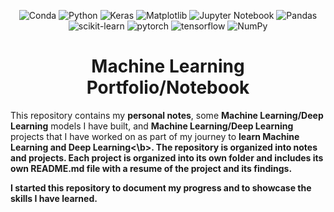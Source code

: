 <div align="center">

![Conda](https://img.shields.io/badge/conda-342B029.svg?&style=for-the-badge&logo=anaconda&logoColor=white)
![Python](https://img.shields.io/badge/python-3670A0?style=for-the-badge&logo=python&logoColor=ffdd54)
![Keras](https://img.shields.io/badge/Keras-%23D00000.svg?style=for-the-badge&logo=Keras&logoColor=white)
![Matplotlib](https://img.shields.io/badge/Matplotlib-%23ffffff.svg?style=for-the-badge&logo=Matplotlib&logoColor=black)
![Jupyter Notebook](https://img.shields.io/badge/jupyter-%23FA0F00.svg?style=for-the-badge&logo=jupyter&logoColor=white)
![Pandas](https://img.shields.io/badge/pandas-%23150458.svg?style=for-the-badge&logo=pandas&logoColor=white)
![scikit-learn](https://img.shields.io/badge/scikit--learn-%23F7931E.svg?style=for-the-badge&logo=scikit-learn&logoColor=white)
![pytorch](https://img.shields.io/badge/PyTorch-EE4C2C?style=for-the-badge&logo=pytorch&logoColor=white)
![tensorflow](https://img.shields.io/badge/TensorFlow-FF6F00?style=for-the-badge&logo=tensorflow&logoColor=white)
![NumPy](https://img.shields.io/badge/numpy-%23013243.svg?style=for-the-badge&logo=numpy&logoColor=white)
<!-- [![Windows](https://img.shields.io/badge/Platform-Windows-0078d7.svg?style=for-the-badge)](https://en.wikipedia.org/wiki/Microsoft_Windows) -->
<!-- [![License](https://img.shields.io/github/license/R3nzTheCodeGOD/R3nzSkin.svg?style=for-the-badge)](LICENSE) -->

# Machine Learning Portfolio/Notebook
</div>
This repository contains my <b>personal notes</b>, some <b>Machine Learning/Deep Learning</b> models I have built, and <b>Machine Learning/Deep Learning</b> projects that I have worked on as part of my journey to <b>learn Machine Learning and Deep Learning<\b>. The repository is organized into notes and projects. Each project is organized into its own folder and includes its own README.md file with a resume of the project and its findings.
<p>

I started this repository to <b>document</b> my progress and to <b>showcase</b> the skills I have learned.
